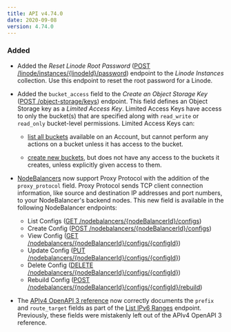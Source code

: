 ```yaml
---
title: API v4.74.0
date: 2020-09-08
version: 4.74.0
---
```


### Added

- Added the *Reset Linode Root Password* ([POST /linode/instances/{linodeId}/password](/docs/api/linode-instances/linode-root-password-reset/)) endpoint to the *Linode Instances* collection. Use this endpoint to reset the root password for a Linode.

- Added the `bucket_access` field to the *Create an Object Storage Key* ([POST /object-storage/keys](/docs/api/object-storage/object-storage-key-create/)) endpoint. This field defines an Object Storage key as a *Limited Access Key*. Limited Access Keys have access to only the bucket(s) that are specified along with `read_write` or `read_only` bucket-level permissions. Limited Access Keys can:

    - [list all buckets](/docs/api/object-storage/object-storage-buckets-list/) available on an Account, but cannot perform any actions on a bucket unless it has access to the bucket.

    - [create new buckets](/docs/api/object-storage/object-storage-bucket-create/), but does not have any access to the buckets it creates, unless explicitly given access to them.

- [NodeBalancers](https://www.linode.com/products/nodebalancers/) now support Proxy Protocol with the addition of the `proxy_protocol` field. Proxy Protocol sends TCP client connection information, like source and destination IP addresses and port numbers, to your NodeBalancer's backend nodes. This new field is available in the following NodeBalancer endpoints:

    - List Configs ([GET /nodebalancers/{nodeBalancerId}/configs](/docs/api/nodebalancers/configs-list/))
    - Create Config ([POST /nodebalancers/{nodeBalancerId}/configs](/docs/api/nodebalancers/config-create/))
    - View Config ([GET /nodebalancers/{nodeBalancerId}/configs/{configId}](/docs/api/nodebalancers/config-view/))
    - Update Config ([PUT /nodebalancers/{nodeBalancerId}/configs/{configId}](/docs/api/nodebalancers/config-update/))
    - Delete Config ([DELETE /nodebalancers/{nodeBalancerId}/configs/{configId}](/docs/api/nodebalancers/config-delete/))
    - Rebuild Config ([POST /nodebalancers/{nodeBalancerId}/configs/{configId}/rebuild](/docs/api/nodebalancers/config-rebuild/))

- The [APIv4 OpenAPI 3 reference](https://github.com/linode/linode-api-docs) now correctly documents the `prefix` and `route_target` fields as part of the [List IPv6 Ranges](/docs/api/networking/ipv/6-ranges-list) endpoint. Previously, these fields were mistakenly left out of the APIv4 OpenAPI 3 reference.
